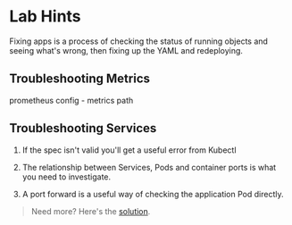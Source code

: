 # Lab Hints

Fixing apps is a process of checking the status of running objects and seeing what's wrong, then fixing up the YAML and redeploying.

## Troubleshooting Metrics

prometheus config - metrics path

## Troubleshooting Services

1. If the spec isn't valid you'll get a useful error from Kubectl

2. The relationship between Services, Pods and container ports is what you need to investigate.

3. A port forward is a useful way of checking the application Pod directly.

> Need more? Here's the [solution](solution.md).